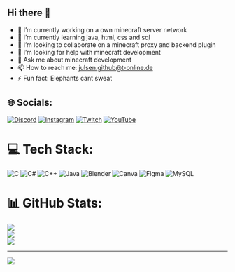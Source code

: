 ## Hi there 👋

- 🔭 I’m currently working on a own minecraft server network
- 🌱 I’m currently learning java, html, css and sql
- 👯 I’m looking to collaborate on a minecraft proxy and backend plugin
- 🤔 I’m looking for help with minecraft development
- 💬 Ask me about minecraft development
- 📫 How to reach me: julsen.github@t-online.de
- ⚡ Fun fact: Elephants cant sweat

## 🌐 Socials:
[![Discord](https://img.shields.io/badge/Discord-%237289DA.svg?logo=discord&logoColor=white)](https://discord.gg/BkavuGq6) [![Instagram](https://img.shields.io/badge/Instagram-%23E4405F.svg?logo=Instagram&logoColor=white)](https://instagram.com/julsen.7) [![Twitch](https://img.shields.io/badge/Twitch-%239146FF.svg?logo=Twitch&logoColor=white)](https://twitch.tv/julsen7) [![YouTube](https://img.shields.io/badge/YouTube-%23FF0000.svg?logo=YouTube&logoColor=white)](https://youtube.com/@Julsen7) 

# 💻 Tech Stack:
![C](https://img.shields.io/badge/c-%2300599C.svg?style=for-the-badge&logo=c&logoColor=white) ![C#](https://img.shields.io/badge/c%23-%23239120.svg?style=for-the-badge&logo=csharp&logoColor=white) ![C++](https://img.shields.io/badge/c++-%2300599C.svg?style=for-the-badge&logo=c%2B%2B&logoColor=white) ![Java](https://img.shields.io/badge/java-%23ED8B00.svg?style=for-the-badge&logo=openjdk&logoColor=white) ![Blender](https://img.shields.io/badge/blender-%23F5792A.svg?style=for-the-badge&logo=blender&logoColor=white) ![Canva](https://img.shields.io/badge/Canva-%2300C4CC.svg?style=for-the-badge&logo=Canva&logoColor=white) ![Figma](https://img.shields.io/badge/figma-%23F24E1E.svg?style=for-the-badge&logo=figma&logoColor=white) ![MySQL](https://img.shields.io/badge/mysql-4479A1.svg?style=for-the-badge&logo=mysql&logoColor=white)
# 📊 GitHub Stats:
![](https://github-readme-stats.vercel.app/api?username=Julsen7&theme=dark&hide_border=false&include_all_commits=false&count_private=false)<br/>
![](https://github-readme-streak-stats.herokuapp.com/?user=Julsen7&theme=dark&hide_border=false)<br/>
![](https://github-readme-stats.vercel.app/api/top-langs/?username=Julsen7&theme=dark&hide_border=false&include_all_commits=false&count_private=false&layout=compact)

---
[![](https://visitcount.itsvg.in/api?id=Julsen7&icon=0&color=0)](https://visitcount.itsvg.in)

<!-- Proudly created with GPRM ( https://gprm.itsvg.in ) -->
